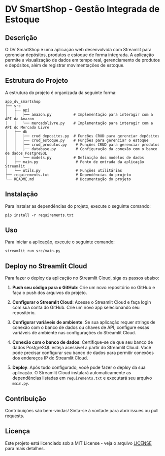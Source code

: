 # DV SmartShop - Gestão Integrada de Estoque

## Descrição
O DV SmartShop é uma aplicação web desenvolvida com Streamlit para gerenciar depósitos, produtos e estoque de forma integrada. A aplicação permite a visualização de dados em tempo real, gerenciamento de produtos e depósitos, além de registrar movimentações de estoque.

## Estrutura do Projeto
A estrutura do projeto é organizada da seguinte forma:

```
app_dv_smartshop
├── src
│   ├── api
│   │   ├── amazon.py          # Implementação para interagir com a API da Amazon
│   │   └── mercadolivre.py    # Implementação para interagir com a API do Mercado Livre
│   ├── db
│   │   ├── crud_depositos.py  # Funções CRUD para gerenciar depósitos
│   │   ├── crud_estoque.py    # Funções para gerenciar o estoque
│   │   ├── crud_produtos.py    # Funções CRUD para gerenciar produtos
│   │   ├── database.py         # Configuração da conexão com o banco de dados PostgreSQL
│   │   └── models.py          # Definição dos modelos de dados
│   ├── main.py                 # Ponto de entrada da aplicação Streamlit
│   └── utils.py                # Funções utilitárias
├── requirements.txt            # Dependências do projeto
└── README.md                   # Documentação do projeto
```

## Instalação
Para instalar as dependências do projeto, execute o seguinte comando:

```
pip install -r requirements.txt
```

## Uso
Para iniciar a aplicação, execute o seguinte comando:

```
streamlit run src/main.py
```

## Deploy no Streamlit Cloud
Para fazer o deploy da aplicação no Streamlit Cloud, siga os passos abaixo:

1. **Push seu código para o GitHub**: Crie um novo repositório no GitHub e faça o push dos arquivos do projeto.

2. **Configurar o Streamlit Cloud**: Acesse o Streamlit Cloud e faça login com sua conta do GitHub. Crie um novo app selecionando seu repositório.

3. **Configurar variáveis de ambiente**: Se sua aplicação requer strings de conexão com o banco de dados ou chaves de API, configure essas variáveis de ambiente nas configurações do Streamlit Cloud.

4. **Conexão com o banco de dados**: Certifique-se de que seu banco de dados PostgreSQL esteja acessível a partir do Streamlit Cloud. Você pode precisar configurar seu banco de dados para permitir conexões dos endereços IP do Streamlit Cloud.

5. **Deploy**: Após tudo configurado, você pode fazer o deploy da sua aplicação. O Streamlit Cloud instalará automaticamente as dependências listadas em `requirements.txt` e executará seu arquivo `main.py`.

## Contribuição
Contribuições são bem-vindas! Sinta-se à vontade para abrir issues ou pull requests.

## Licença
Este projeto está licenciado sob a MIT License - veja o arquivo [LICENSE](LICENSE) para mais detalhes.